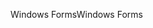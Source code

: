<span data-ttu-id="f14f4-101">Windows Forms</span><span class="sxs-lookup"><span data-stu-id="f14f4-101">Windows Forms</span></span>